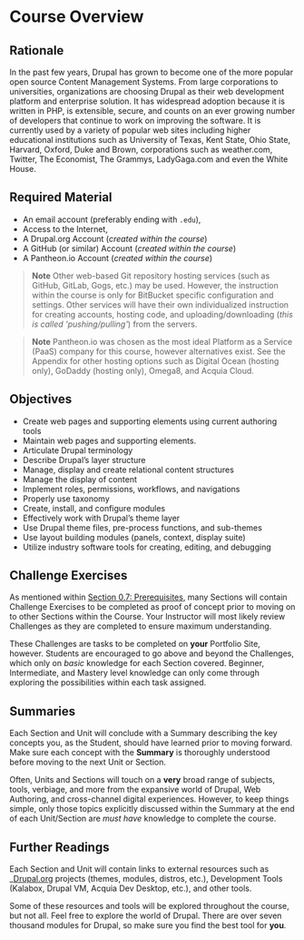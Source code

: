 # Course Overview

## Rationale

In the past few years, Drupal has grown to become one of the more popular open source Content Management Systems. From large corporations to universities, organizations are choosing Drupal as their web development platform and enterprise solution. It has widespread adoption because it is written in PHP, is extensible, secure, and counts on an ever growing number of developers that continue to work on improving the software. It is currently used by a variety of popular web sites including higher educational institutions such as University of Texas, Kent State, Ohio State, Harvard, Oxford, Duke and Brown, corporations such as weather.com, Twitter, The Economist, The Grammys, LadyGaga.com and even the White House.

## Required Material

* An email account (preferably ending with ```.edu```),
* Access to the Internet,
* A Drupal.org Account (*created within the course*)
* A GitHub (or similar) Account (*created within the course*)
* A Pantheon.io Account (*created within the course*)

> **Note** Other web-based Git repository hosting services (such as GitHub, GitLab, Gogs, etc.) may be used. However, the instruction within the course is only for BitBucket specific configuration and settings. Other services will have their own individualized instruction for creating accounts, hosting code, and uploading/downloading (*this is called 'pushing/pulling'*) from the servers.

> **Note** Pantheon.io was chosen as the most ideal Platform as a Service (PaaS) company for this course, however alternatives exist. See the Appendix for other hosting options such as Digital Ocean (hosting only), GoDaddy (hosting only), Omega8, and Acquia Cloud.

## Objectives

* Create web pages and supporting elements using current authoring tools
* Maintain web pages and supporting elements.
* Articulate Drupal terminology
* Describe Drupal’s layer structure
* Manage, display and create relational content structures
* Manage the display of content
* Implement roles, permissions, workflows, and navigations
* Properly use taxonomy
* Create, install, and configure modules
* Effectively work with Drupal’s theme layer
* Use Drupal theme files, pre-process functions, and sub-themes
* Use layout building modules (panels, context, display suite)
* Utilize industry software tools for creating, editing, and debugging

## Challenge Exercises

As mentioned within [Section 0.7: Prerequisites](manuscript/prerequisites.md), many Sections will contain Challenge Exercises to be completed as proof of concept prior to moving on to other Sections within the Course. Your Instructor will most likely review Challenges as they are completed to ensure maximum understanding.

These Challenges are tasks to be completed on **your** Portfolio Site, however. Students are encouraged to go above and beyond the Challenges, which only on *basic* knowledge for each Section covered. Beginner, Intermediate, and Mastery level knowledge can only come through exploring the possibilities within each task assigned.

## Summaries

Each Section and Unit will conclude with a Summary describing the key concepts you, as the Student, should have learned prior to moving forward. Make sure each concept with the **Summary** is thoroughly understood before moving to the next Unit or Section.

Often, Units and Sections will touch on a **very** broad range of subjects, tools, verbiage, and more from the expansive world of Drupal, Web Authoring, and cross-channel digital experiences. However, to keep things simple, only those topics explicitly discussed within the Summary at the end of each Unit/Section are *must have* knowledge to complete the course.

## Further Readings

Each Section and Unit will contain links to external resources such as _[Drupal.org](http://drupal.org "Drupal.org") projects (themes, modules, distros, etc.), Development Tools (Kalabox, Drupal VM, Acquia Dev Desktop, etc.), and other tools.

Some of these resources and tools will be explored throughout the course, but not all. Feel free to explore the world of Drupal. There are over seven thousand modules for Drupal, so make sure you find the best tool for **you**.
